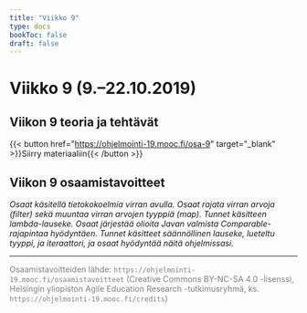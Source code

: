 ```yaml
---
title: "Viikko 9"
type: docs
bookToc: false
draft: false
---
```


# Viikko 9 (9.–22.10.2019)

## Viikon 9 teoria ja tehtävät

{{< button href="https://ohjelmointi-19.mooc.fi/osa-9" target="_blank" >}}Siirry materiaaliin{{< /button >}}

## Viikon 9 osaamistavoitteet

*Osaat käsitellä tietokokoelmia virran avulla. Osaat rajata virran arvoja (filter) sekä muuntaa virran arvojen tyyppiä (map). Tunnet käsitteen lambda-lauseke. Osaat järjestää olioita Javan valmista Comparable-rajapintaa hyödyntäen. Tunnet käsitteet säännöllinen lauseke, lueteltu tyyppi, ja iteraattori, ja osaat hyödyntää näitä ohjelmissasi.*

---

<span style="color:grey">Osaamistavoitteiden lähde: ``https://ohjelmointi-19.mooc.fi/osaamistavoitteet`` (Creative Commons BY-NC-SA 4.0 -lisenssi, Helsingin yliopiston Agile Education Research -tutkimusryhmä, ks. ``https://ohjelmointi-19.mooc.fi/credits``)</span>